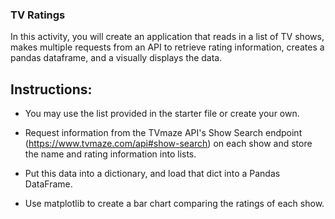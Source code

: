 ### TV Ratings

In this activity, you will create an application that reads in a list of TV shows, makes multiple requests from an API to retrieve rating information, creates a pandas dataframe, and a visually displays the data.

## Instructions:

* You may use the list provided in the starter file or create your own.

* Request information from the TVmaze API's Show Search endpoint (https://www.tvmaze.com/api#show-search) on each show and store the name and rating information into lists.

* Put this data into a dictionary, and load that dict into a Pandas DataFrame.

* Use matplotlib to create a bar chart comparing the ratings of each show.